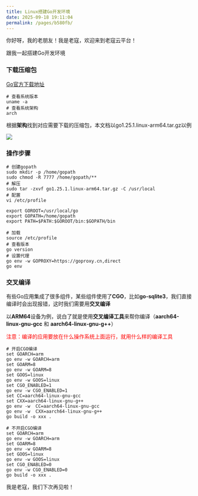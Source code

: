 ```yaml
---
title: Linux搭建Go开发环境
date: 2025-09-18 19:11:04
permalink: /pages/b580fb/
---
```


你好呀，我的老朋友！我是老寇，欢迎来到老寇云平台！

跟我一起搭建Go开发环境

### 下载压缩包

[Go官方下载地址](https://golang.google.cn/dl)

```shell
# 查看系统版本
uname -a
# 查看系统架构
arch
```
根据**架构**找到对应需要下载的压缩包，本文档以go1.25.1.linux-arm64.tar.gz以例

<img src="/img/Linux搭建Go开发环境/img.png"/>

### 操作步骤

```shell
# 创建gopath
sudo mkdir -p /home/gopath
sudo chmod -R 7777 /home/gopath/**
# 解压
sudo tar -zxvf go1.25.1.linux-arm64.tar.gz -C /usr/local
# 配置
vi /etc/profile

export GOROOT=/usr/local/go
export GOPATH=/home/gopath
export PATH=$PATH:$GOROOT/bin:$GOPATH/bin

# 加载
source /etc/profile
# 查看版本
go version
# 设置代理
go env -w GOPROXY=https://goproxy.cn,direct
go env
```

### 交叉编译

有些Go应用集成了很多组件，某些组件使用了**CGO**，比如**go-sqlite3**，我们直接编译时会出现报错，这时我们需要用**交叉编译**

以**ARM64**设备为例，说白了就是使用**交叉编译工具**来帮你编译（**aarch64-linux-gnu-gcc** 和 **aarch64-linux-gnu-g++**）

<font color="red">注意：编译的应用要放在什么操作系统上面运行，就用什么样的编译工具</font>

```shell
# 开启CGO编译
set GOARCH=arm
go env -w GOARCH=arm
set GOARM=8
go env -w GOARM=8
set GOOS=linux
go env -w GOOS=linux
set CGO_ENABLED=1
go env -w CGO_ENABLED=1
set CC=aarch64-linux-gnu-gcc
set CXX=aarch64-linux-gnu-g++
go env -w  CC=aarch64-linux-gnu-gcc
go env -w  CXX=aarch64-linux-gnu-g++
go build -o xxx .
```

```shell
# 不开启CGO编译
set GOARCH=arm
go env -w GOARCH=arm
set GOARM=8
go env -w GOARM=8
set GOOS=linux
go env -w GOOS=linux
set CGO_ENABLED=0
go env -w CGO_ENABLED=0
go build -o xxx .
```

我是老寇，我们下次再见啦！
